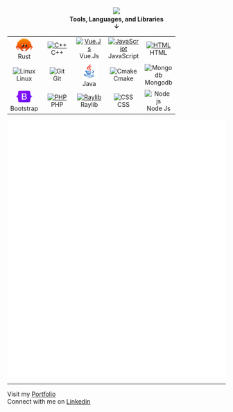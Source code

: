 <div align="center">
  <img src="resources/goat.png" width="5%" />
</div>
<div align="center">
  <b>Tools, Languages, and Libraries</b>
</div>
<div align="center">
  <b>&#8595;</b>
</div>

<div align="center" style="margin-top: 3px">
  <table>
    <tr>
      <td align="center" width="60">
        <img src="resources/rust.png" width="42" height="32" alt="rust" />
        <br />Rust
      </td>
      <td align="center" width="60">
        <a href="https://en.cppreference.com/w/"
          ><img src="resources/cpp.png" width="32" height="32" alt="C++"
        /></a>
        <br />C++
      </td>
      <td align="center" width="60">
        <a href="https://vuejs.org/guide/introduction.html"
          ><img src="resources/vue.png" width="32" height="32" alt="Vue.Js"
        /></a>
        <br />Vue.Js
      </td>
      <td align="center" width="60">
        <a href="https://developer.mozilla.org/en-US/docs/Web/JavaScript"
          ><img
            src="resources/javascript-original.svg"
            width="32"
            height="32"
            alt="JavaScript"
        /></a>
        <br />JavaScript
      </td>
      <td align="center" width="60">
        <a href="https://developer.mozilla.org/en-US/docs/Web/HTML"
          ><img src="resources/html.png" width="32" height="32" alt="HTML"
        /></a>
        <br />HTML
      </td>
    </tr>
    <tr>
      <td align="center" width="60">
        <img src="resources/linux.png" width="32" height="32" alt="Linux" />
        <br />Linux
      </td>
      <td align="center" width="60">
        <img src="resources/git.png" width="32" height="32" alt="Git" />
        <br />Git
      </td>
      <td align="center" width="60">
        <img src="resources/JavaLava.png" width="38" height="38" alt="Office" />
        <br />Java
      </td>
      <td align="center" width="60">
        <img src="resources/cmake.png" width="32" height="32" alt="Cmake" />
        <br />Cmake
      </td>
      <td align="center" width="60">
        <img src="resources/mongodb.png" width="32" height="32" alt="Mongodb" />
        <br />Mongodb
      </td>
    </tr>
    <tr>
      <td align="center" width="60">
        <a href="https://getbootstrap.com/docs/5.2/getting-started/introduction/"
          ><img src="resources/bootstrap.png" width="42" height="32" alt="Bootstrap"
        /></a>
        <br />Bootstrap
      </td>
      <td align="center" width="60">
        <a href="https://devdocs.io/php/"
          ><img src="resources/PHP.png" width="32" height="32" alt="PHP"
        /></a>
        <br />PHP
      </td>
      <td align="center" width="60">
        <a href="https://www.raylib.com/"
          ><img src="resources/raylib.png" width="32" height="32" alt="Raylib"
        /></a>
        <br />Raylib
      </td>
      <td align="center" width="60">
        <img src="resources/css.png" width="32" height="32" alt="CSS" />
        <br />CSS
      </td>
      <td align="center" width="60">
        <img src="resources/nodejs.png" width="32" height="32" alt="Node js" />
        <br />Node Js
      </td>
    </tr>
  </table>
</div>

<div align="center">
  <img
    src="https://raw.githubusercontent.com/Puwya/ReadmePanel/master/generated/languages.svg#gh-dark-mode-only"
    alt="Puwya Languages"
  />
  <img
    src="https://raw.githubusercontent.com/Puwya/ReadmePanel/master/generated/overview.svg#gh-dark-mode-only"
    alt="Puwya Stats"
  />
</div>
<hr />
<div>
  <span>
    Visit my
    <a href="https://www.caguilera.dev/#/" target="_blank" rel="noopener noreferrer"
      >Portfolio</a
    >
  </span>
  <br />
  <span>
    Connect with me on
    <a
      href="https://www.linkedin.com/in/aguilerac/"
      target="_blank"
      rel="noopener noreferrer"
      >Linkedin</a
    >
  </span>
</div>
